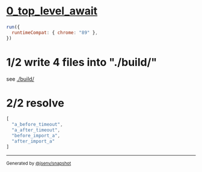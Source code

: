 # [0_top_level_await](../../top_level_await_2_build.test.mjs#L34)

```js
run({
  runtimeCompat: { chrome: "89" },
})
```

# 1/2 write 4 files into "./build/"

see [./build/](./build/)

# 2/2 resolve

```js
[
  "a_before_timeout",
  "a_after_timeout",
  "before_import_a",
  "after_import_a"
]
```

---

<sub>
  Generated by <a href="https://github.com/jsenv/core/tree/main/packages/tooling/snapshot">@jsenv/snapshot</a>
</sub>
